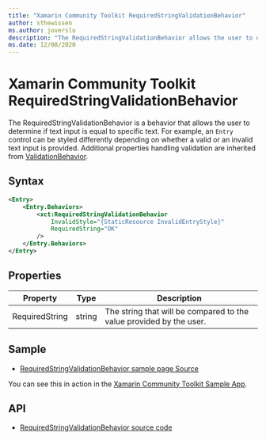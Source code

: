 ```yaml
---
title: "Xamarin Community Toolkit RequiredStringValidationBehavior"
author: sthewissen
ms.author: joverslu
description: "The RequiredStringValidationBehavior allows the user to determine if text input is equal to specific text."
ms.date: 12/08/2020
---
```


# Xamarin Community Toolkit RequiredStringValidationBehavior

The RequiredStringValidationBehavior is a behavior that allows the user to determine if text input is equal to specific text. For example, an `Entry` control can be styled differently depending on whether a valid or an invalid text input is provided. Additional properties handling validation are inherited from [ValidationBehavior](/xamarin-communitytoolkit/behaviors/validationbehavior).

## Syntax

```xml
<Entry>
    <Entry.Behaviors>
        <xct:RequiredStringValidationBehavior 
            InvalidStyle="{StaticResource InvalidEntryStyle}"
            RequiredString="OK"
        />
    </Entry.Behaviors>
</Entry>
```

## Properties

|Property  |Type  |Description  |
|---------|---------|---------|
| RequiredString | string | The string that will be compared to the value provided by the user. |


## Sample

- [RequiredStringValidationBehavior sample page Source](https://github.com/xamarin/XamarinCommunityToolkit/blob/main/samples/XCT.Sample/Pages/Behaviors/RequiredStringValidationBehaviorPage.xaml)

You can see this in action in the [Xamarin Community Toolkit Sample App](https://github.com/xamarin/XamarinCommunityToolkit).

## API

* [RequiredStringValidationBehavior source code](https://github.com/xamarin/XamarinCommunityToolkit/blob/main/src/CommunityToolkit/Xamarin.CommunityToolkit/Behaviors/Validators/RequiredStringValidationBehavior.shared.cs)
